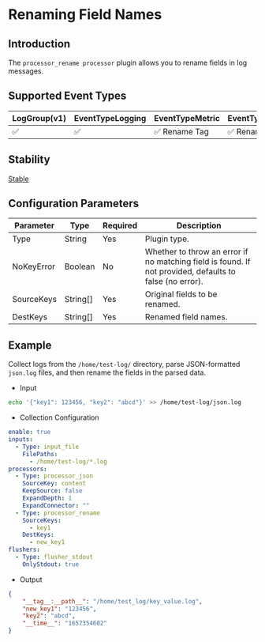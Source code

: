 # Renaming Field Names

## Introduction

The `processor_rename processor` plugin allows you to rename fields in log messages.

## Supported Event Types

| LogGroup(v1) | EventTypeLogging | EventTypeMetric | EventTypeSpan |
| ------------ | ---------------- | --------------- | ------------- |
|      ✅      |      ✅           | ✅ Rename Tag    | ✅ Rename Tag   |

## Stability

[Stable](../stability-level.md)

## Configuration Parameters

| Parameter       | Type     | Required | Description                                                                                     |
| -------------- | -------- | -------- | ------------------------------------------------------------------------------------------------- |
| Type           | String   | Yes      | Plugin type.                                                                                     |
| NoKeyError     | Boolean  | No       | Whether to throw an error if no matching field is found. If not provided, defaults to false (no error). |
| SourceKeys     | String[] | Yes      | Original fields to be renamed.                                                                   |
| DestKeys       | String[] | Yes      | Renamed field names.                                                                              |

## Example

Collect logs from the `/home/test-log/` directory, parse JSON-formatted `json.log` files, and then rename the fields in the parsed data.

* Input

```bash
echo '{"key1": 123456, "key2": "abcd"}' >> /home/test-log/json.log
```

* Collection Configuration

```yaml
enable: true
inputs:
  - Type: input_file
    FilePaths:
      - /home/test-log/*.log
processors:
  - Type: processor_json
    SourceKey: content
    KeepSource: false
    ExpandDepth: 1
    ExpandConnector: ""
  - Type: processor_rename
    SourceKeys:
      - key1
    DestKeys:
      - new_key1
flushers:
  - Type: flusher_stdout
    OnlyStdout: true
```

* Output

```json
{
    "__tag__:__path__": "/home/test_log/key_value.log",
    "new_key1": "123456",
    "key2": "abcd",
    "__time__": "1657354602"
}
```
